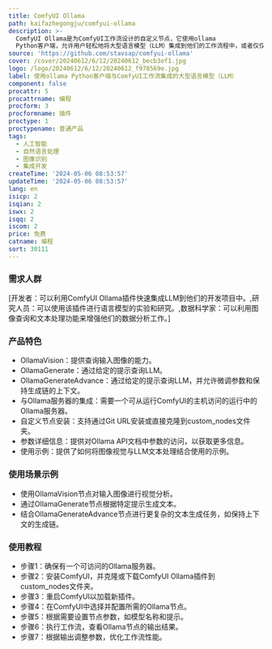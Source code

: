 ```yaml
---
title: ComfyUI Ollama
path: kaifazhegongju/comfyui-ollama
description: >-
  ComfyUI Ollama是为ComfyUI工作流设计的自定义节点，它使用ollama
  Python客户端，允许用户轻松地将大型语言模型（LLM）集成到他们的工作流程中，或者仅仅是进行GPT实验。这个插件的主要优点在于它提供了与Ollama服务器交互的能力，使得用户可以执行图像查询、通过给定的提示查询LLM，以及使用精细调整参数进行LLM查询，同时保持生成链的上下文。
source: 'https://github.com/stavsap/comfyui-ollama'
cover: /cover/20240612/6/12/20240612_becb3ef1.jpg
logo: /logo/20240612/6/12/20240612_f978569e.jpg
label: 使用ollama Python客户端与ComfyUI工作流集成的大型语言模型（LLM）
component: false
procattr: 5
procattrname: 编程
procform: 3
procformname: 插件
proctype: 1
proctypename: 普通产品
tags:
  - 人工智能
  - 自然语言处理
  - 图像识别
  - 集成开发
createTime: '2024-05-06 08:53:57'
updateTime: '2024-05-06 08:53:57'
lang: en
isicp: 2
isqian: 2
iswx: 2
isqq: 2
iscom: 2
price: 免费
catname: 编程
sort: 30111
---
```




### 需求人群
[开发者：可以利用ComfyUI Ollama插件快速集成LLM到他们的开发项目中。,研究人员：可以使用该插件进行语言模型的实验和研究。,数据科学家：可以利用图像查询和文本处理功能来增强他们的数据分析工作。]

### 产品特色
- OllamaVision：提供查询输入图像的能力。
- OllamaGenerate：通过给定的提示查询LLM。
- OllamaGenerateAdvance：通过给定的提示查询LLM，并允许微调参数和保持生成链的上下文。
- 与Ollama服务器的集成：需要一个可从运行ComfyUI的主机访问的运行中的Ollama服务器。
- 自定义节点安装：支持通过Git URL安装或直接克隆到custom_nodes文件夹。
- 参数详细信息：提供对Ollama API文档中参数的访问，以获取更多信息。
- 使用示例：提供了如何将图像视觉与LLM文本处理结合使用的示例。

### 使用场景示例
- 使用OllamaVision节点对输入图像进行视觉分析。
- 通过OllamaGenerate节点根据特定提示生成文本。
- 结合OllamaGenerateAdvance节点进行更复杂的文本生成任务，如保持上下文的生成链。

### 使用教程
- 步骤1：确保有一个可访问的Ollama服务器。
- 步骤2：安装ComfyUI，并克隆或下载ComfyUI Ollama插件到custom_nodes文件夹。
- 步骤3：重启ComfyUI以加载新插件。
- 步骤4：在ComfyUI中选择并配置所需的Ollama节点。
- 步骤5：根据需要设置节点参数，如模型名称和提示。
- 步骤6：执行工作流，查看Ollama节点的输出结果。
- 步骤7：根据输出调整参数，优化工作流性能。

  
